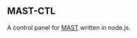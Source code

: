 MAST-CTL
--------

A control panel for <a href="https://www.aelius.com/njh/mast">MAST</a> written in node.js.
